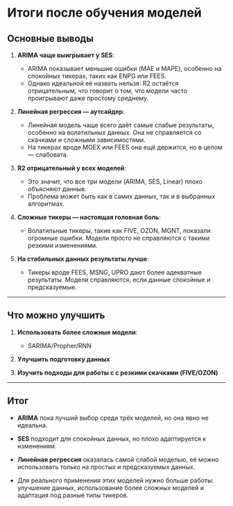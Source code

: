 # Итоги после обучения моделей

## Основные выводы

1. **ARIMA чаще выигрывает у SES**:
   - ARIMA показывает меньшие ошибки (MAE и MAPE), особенно на спокойных тикерах, таких как ENPG или FEES.
   - Однако идеальной её назвать нельзя: R2 остаётся отрицательным, что говорит о том, что модели часто проигрывают даже простому среднему.

2. **Линейная регрессия — аутсайдер**:
   - Линейная модель чаще всего даёт самые слабые результаты, особенно на волатильных данных. Она не справляется со скачками и сложными зависимостями.
   - На тикерах вроде MOEX или FEES она ещё держится, но в целом — слабовата.

3. **R2 отрицательный у всех моделей**:
   - Это значит, что все три модели (ARIMA, SES, Linear) плохо объясняют данные.
   - Проблема может быть как в самих данных, так и в выбранных алгоритмах.

4. **Сложные тикеры — настоящая головная боль**:
   - Волатильные тикеры, такие как FIVE, OZON, MGNT, показали огромные ошибки. Модели просто не справляются с такими резкими изменениями.

5. **На стабильных данных результаты лучше**:
   - Тикеры вроде FEES, MSNG, UPRO дают более адекватные результаты. Модели справляются, если данные спокойные и предсказуемые.

---

## Что можно улучшить

1. **Использовать более сложные модели**:
   - SARIMA/Propher/RNN

2. **Улучшить подготовку данных**

3. **Изучить подходы для работы с с резкими скачками (FIVE/OZON)**
---

## Итог

- **ARIMA** пока лучший выбор среди трёх моделей, но она явно не идеальна.
- **SES** подходит для спокойных данных, но плохо адаптируется к изменениям.
- **Линейная регрессия** оказалась самой слабой моделью, её можно использовать только на простых и предсказуемых данных.

- Для реального применения этих моделей нужно больше работы: улучшение данных, использование более сложных моделей и адаптация под разные типы тикеров.